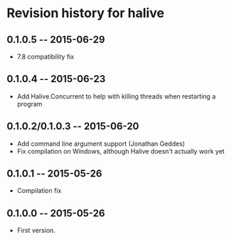 # Revision history for halive

## 0.1.0.5  -- 2015-06-29
* 7.8 compatibility fix

## 0.1.0.4  -- 2015-06-23
* Add Halive.Concurrent to help with killing threads when restarting a program

## 0.1.0.2/0.1.0.3  -- 2015-06-20
* Add command line argument support (Jonathan Geddes)
* Fix compilation on Windows, although Halive doesn't actually work yet

## 0.1.0.1  -- 2015-05-26
* Compilation fix

## 0.1.0.0  -- 2015-05-26

* First version.
